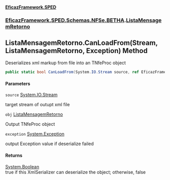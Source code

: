 #### [EficazFramework.SPED](EficazFrameworkSPED.md 'EficazFramework SPED')
### [EficazFramework.SPED.Schemas.NFSe.BETHA](EficazFramework.SPED.Schemas.NFSe.BETHA.md 'EficazFramework.SPED.Schemas.NFSe.BETHA').[ListaMensagemRetorno](EficazFramework.SPED.Schemas.NFSe.BETHA/ListaMensagemRetorno.md 'EficazFramework.SPED.Schemas.NFSe.BETHA.ListaMensagemRetorno')

## ListaMensagemRetorno.CanLoadFrom(Stream, ListaMensagemRetorno, Exception) Method

Deserializes xml markup from file into an TNfeProc object

```csharp
public static bool CanLoadFrom(System.IO.Stream source, ref EficazFramework.SPED.Schemas.NFSe.BETHA.ListaMensagemRetorno obj, ref System.Exception exception);
```
#### Parameters

<a name='EficazFramework.SPED.Schemas.NFSe.BETHA.ListaMensagemRetorno.CanLoadFrom(System.IO.Stream,EficazFramework.SPED.Schemas.NFSe.BETHA.ListaMensagemRetorno,System.Exception).source'></a>

`source` [System.IO.Stream](https://docs.microsoft.com/en-us/dotnet/api/System.IO.Stream 'System.IO.Stream')

target stream of outupt xml file

<a name='EficazFramework.SPED.Schemas.NFSe.BETHA.ListaMensagemRetorno.CanLoadFrom(System.IO.Stream,EficazFramework.SPED.Schemas.NFSe.BETHA.ListaMensagemRetorno,System.Exception).obj'></a>

`obj` [ListaMensagemRetorno](EficazFramework.SPED.Schemas.NFSe.BETHA/ListaMensagemRetorno.md 'EficazFramework.SPED.Schemas.NFSe.BETHA.ListaMensagemRetorno')

Output TNfeProc object

<a name='EficazFramework.SPED.Schemas.NFSe.BETHA.ListaMensagemRetorno.CanLoadFrom(System.IO.Stream,EficazFramework.SPED.Schemas.NFSe.BETHA.ListaMensagemRetorno,System.Exception).exception'></a>

`exception` [System.Exception](https://docs.microsoft.com/en-us/dotnet/api/System.Exception 'System.Exception')

output Exception value if deserialize failed

#### Returns
[System.Boolean](https://docs.microsoft.com/en-us/dotnet/api/System.Boolean 'System.Boolean')  
true if this XmlSerializer can deserialize the object; otherwise, false